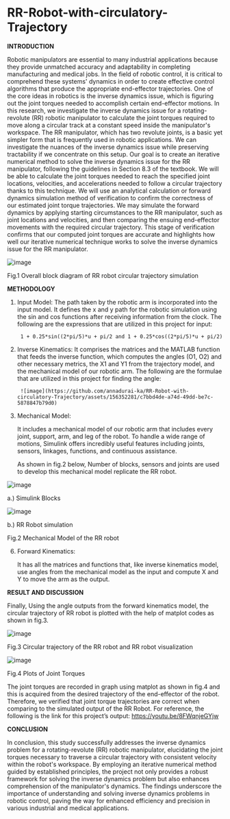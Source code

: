 # RR-Robot-with-circulatory-Trajectory

**INTRODUCTION**

Robotic manipulators are essential to many industrial applications because they provide unmatched accuracy and adaptability in completing manufacturing and medical jobs. In the field of robotic control, it is critical to comprehend these systems' dynamics in order to create effective control algorithms that produce the appropriate end-effector trajectories. One of the core ideas in robotics is the inverse dynamics issue, which is figuring out the joint torques needed to accomplish certain end-effector motions. In this research, we investigate the inverse dynamics issue for a rotating-revolute (RR) robotic manipulator to calculate the joint torques required to move along a circular track at a constant speed inside the manipulator's workspace.
The RR manipulator, which has two revolute joints, is a basic yet simpler form that is frequently used in robotic applications. We can investigate the nuances of the inverse dynamics issue while preserving tractability if we concentrate on this setup. Our goal is to create an iterative numerical method to solve the inverse dynamics issue for the RR manipulator, following the guidelines in Section 8.3 of the textbook. We will be able to calculate the joint torques needed to reach the specified joint locations, velocities, and accelerations needed to follow a circular trajectory thanks to this technique.
We will use an analytical calculation or forward dynamics simulation method of verification to confirm the correctness of our estimated joint torque trajectories. We may simulate the forward dynamics by applying starting circumstances to the RR manipulator, such as joint locations and velocities, and then comparing the ensuing end-effector movements with the required circular trajectory. This stage of verification confirms that our computed joint torques are accurate and highlights how well our iterative numerical technique works to solve the inverse dynamics issue for the RR manipulator.
 
 ![image](https://github.com/annadurai-ka/RR-Robot-with-circulatory-Trajectory/assets/156352281/af88aa5a-c7e5-488b-a57a-1511664042e2)

Fig.1 Overall block diagram of RR robot circular trajectory simulation

**METHODOLOGY**

1. Input Model:
	The path taken by the robotic arm is incorporated into the input model.  It defines the x and y path for the robotic simulation using the sin and cos functions after receiving information from the clock. The following are the expressions that are utilized in this project for input:

	    1 + 0.25*sin((2*pi/5)*u + pi/2 and 1 + 0.25*cos((2*pi/5)*u + pi/2)
   
3. Inverse Kinematics:
	It comprises the matrices and the MATLAB function that feeds the inverse function, which computes the angles (O1, O2) and other necessary metrics, the X1 and Y1 from the trajectory model, and the mechanical model of our robotic arm. 
	The following are the formulae that are utilized in this project for finding the angle:

    	![image](https://github.com/annadurai-ka/RR-Robot-with-circulatory-Trajectory/assets/156352281/c7bbd4de-a74d-49dd-be7c-5878847b79d0)

   
5. Mechanical Model:

	It includes a mechanical model of our robotic arm that includes every joint, support, arm, and leg of the robot. To handle a wide range of motions, Simulink offers incredibly useful features including joints, sensors, linkages, functions, and continuous assistance.

	As shown in fig.2 below, Number of blocks, sensors and joints are used to develop this mechanical model replicate the RR robot.

 ![image](https://github.com/annadurai-ka/RR-Robot-with-circulatory-Trajectory/assets/156352281/94b5dfb7-98cd-4072-a6e9-701c0d09ad1f)

a.) Simulink Blocks
 
 ![image](https://github.com/annadurai-ka/RR-Robot-with-circulatory-Trajectory/assets/156352281/18da8737-4915-4943-9b0a-6a68ff4d52e1)

b.) RR Robot simulation

Fig.2 Mechanical Model of the RR robot

6. Forward Kinematics:

	It has all the matrices and functions that, like inverse kinematics model, use angles from the mechanical model as the input and compute X and Y to move the arm as the output.

**RESULT AND DISCUSSION**

Finally, Using the angle outputs from the forward kinematics model, the circular trajectory of RR robot is plotted with the help of matplot codes as shown in fig.3. 
 
 ![image](https://github.com/annadurai-ka/RR-Robot-with-circulatory-Trajectory/assets/156352281/4bbc44df-3ec3-47cb-9191-388194a5f5ad)

Fig.3 Circular trajectory of the RR robot and RR robot visualization
 
 ![image](https://github.com/annadurai-ka/RR-Robot-with-circulatory-Trajectory/assets/156352281/1ecb6eae-8a2d-471c-ae87-c3660f43fdd6)

Fig.4 Plots of Joint Torques

The joint torques are recorded in graph using matplot as shown in fig.4 and this is acquired from the desired trajectory of the end-effector of the robot. Therefore, we verified that joint torque trajectories are correct when comparing to the simulated output of the RR Robot. For reference, the following is the link for this project’s output: https://youtu.be/8FWqnjeGYjw 

**CONCLUSION**

In conclusion, this study successfully addresses the inverse dynamics problem for a rotating-revolute (RR) robotic manipulator, elucidating the joint torques necessary to traverse a circular trajectory with consistent velocity within the robot's workspace. By employing an iterative numerical method guided by established principles, the project not only provides a robust framework for solving the inverse dynamics problem but also enhances comprehension of the manipulator's dynamics. The findings underscore the importance of understanding and solving inverse dynamics problems in robotic control, paving the way for enhanced efficiency and precision in various industrial and medical applications.
